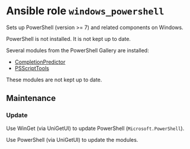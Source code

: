 # Ansible role `windows_powershell`

Sets up PowerShell (version >= 7) and related components on Windows.

PowerShell is not installed. It is not kept up to date.

Several modules from the PowerShell Gallery are installed:

- [CompletionPredictor](https://github.com/PowerShell/CompletionPredictor)
- [PSScriptTools](https://github.com/jdhitsolutions/PSScriptTools)

These modules are not kept up to date.

## Maintenance

### Update

Use WinGet (via UniGetUI) to update PowerShell (`Microsoft.PowerShell`).

Use PowerShell (via UniGetUI) to update the modules.
